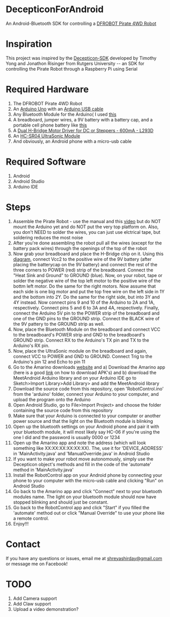DecepticonForAndroid
====================

An Android-Bluetooth SDK for controlling a [DFROBOT Pirate 4WD Robot](http://www.dfrobot.com/index.php?route=product/product&product_id=97)

Inspiration
===========

This project was inspired by the [Decepticon-SDK](https://github.com/RutgersRoboticsResearch/Decepticon-SDK) developed by Timothy Yong and Jonathon Risinger from Rutgers University -- an SDK for
controlling the Pirate Robot through a Raspberry Pi using Serial

Required Hardware
==================
1. The DFROBOT Pirate 4WD Robot
2. An [Arduino Uno](http://arduino.cc/en/Main/arduinoBoardUno) with an [Arduino USB cable](http://www.amazon.com/gp/product/B001TH7GUA/ref=oh_aui_detailpage_o04_s01?ie=UTF8&psc=1)
3. Any Bluetooth Module for the Arduino( I used [this](http://www.ebay.com/itm/1PCS-HC-06-Arduino-Wireless-Bluetooth-Transeiver-RF-Module-Serial-4Pin-Port-line-/271305987900)
4. A breadboard, jumper wires, a 9V battery with a battery cap, and a portable cell phone battery like [this](http://www.amazon.com/PNY-BD2600-2600mAh-Amp-PowerPack/dp/B00A5C4QDK)
5. A [Dual H-Bridge Motor Driver for DC or Steppers - 600mA - L293D](http://www.adafruit.com/blog/2012/05/01/new-product-dual-h-bridge-motor-driver-for-dc-or-steppers-600ma-l293d/)
6. An [HC-SR04 UltraSonic Module](http://www.amazon.com/SainSmart-HC-SR04-Ranging-Detector-Distance/dp/B004U8TOE6)
7. And obviously, an Android phone with a micro-usb cable

Required Software
=================
1. Android 
2. Android Studio
3. Arduino IDE

Steps
=====

1. Assemble the Pirate Robot - use the manual and this [video](https://opensourcehardwaregroup.com/assemble-dfrobot-pirate-4wd-mobile-platform/)
   but do NOT mount the Arduino yet and do NOT put the very top platform on. Also, you don't NEED to solder the wires, you can just use elctrical
   tape, but soldering reduces the most noise
2. After you're done assembling the robot pull all the wires (except for the battery pack wires) through the openings of the top
   of the robot
3. Now grab your breadboard and place the H-Bridge chip on it. Using this [diagram](https://itp.nyu.edu/physcomp/wp-content/uploads/hbridge_labpinout.jpg), connect Vcc2 to the positive wire of the 9V battery (after placing the batterycap on the 9V battery) 
    and connect the rest of the three corners to POWER (red) strip of the breadboard. Connect the "Heat Sink and Ground" to GROUND (blue). Now, on your robot, tape or solder the negative wire of the top left motor to the positive wire of the bottm left
    motor. Do the same for the right motors. Now assume that each side is one big motor and put the top free wire on the left side in 1Y and the bottom into 2Y.
    Do the same for the right side, but into 3Y and 4Y instead. Now connect pins 9 and 10 of the Arduino to 2A and 1A, respectively. Connect pins 5 and 6 to 3A and 4A, respectively.
    Finally, connect the Arduino 5V pin to the POWER strip of the breadboard and one of the GND pins to the GROUND strip. Connect the BLACK wire of the 9V pattery to the GROUND strip as well.
4. Now, place the Bluetooth Module on the breadboard and connect VCC to the breadboard's POWER strip and GND to the breadboard's GROUND strip. Connect RX to the Arduino's TX pin and TX to the Arduino's RX pin.
5. Now, place the UltraSonic module on the breadboard and again, connect VCC to POWER and GND to GROUND. Connect Trig to the Arduino's pin 12 and Echo to pin 11
6. Go to the Amarino downloads [website](http://www.amarino-toolkit.net/index.php/download.html) and a) Download the Amarino app (here is a good [link](http://www.talkandroid.com/guides/beginner/install-apk-files-on-android/) on how to download APK's)
    and b) download the MeetAndroid Arduino library and on your Arduino IDE go to Sketch>Import Library>Add Library> and add the MeetAndroid library
7. Download the source code from this repository, open 'RobotControl.ino' from the 'arduino' folder, connect your Arduino to your computer, and upload the program onto the Arduino
8. Open Android Studio, go to File>Import Project> and choose the folder containing the source code from this repository
9. Make sure that your Arduino is connected to your computer or another power source and that the light on the Bluetooth module is blinking
10. Open up the bluetooth settings on your Android phone and pair it with your bluetooth module, it will most likely say HC-06 if you're using the one I did and the password is usually 0000 or 1234
11. Open up the Amarino app and note the address (which will look something like XX:XX:XX:XX:XX:XX). The, use it for 'DEVICE_ADDRESS' in 'MainActivity.java' and 'ManualOverride.java' in Android Studio
12. If you want to make your robot move autonomously, simply use the Decepticon object's methods and fill in the code of the 'automate' method in 'MainActivity.java'
13. Install the RobotControl app on your Android phone by connecting your phone to your computer with the micro-usb cable and clicking "Run" on Android Studio
14. Go back to the Amarino app and click "Connect" next to your bluetooth modules name. The light on your bluetooth module should now have stopped blinking and should just be constant.
15. Go back to the RobotControl app and click "Start" if you filled the 'automate' method out or click "Manual Override" to use your phone like a remote control.
16. Enjoy!!!

Contact
=======

If you have any questions or issues, email me at shreyashirday@gmail.com or message me on Facebook!

TODO
====
1. Add Camera support
2. Add Claw support
3. Upload a video demonstration?
    
